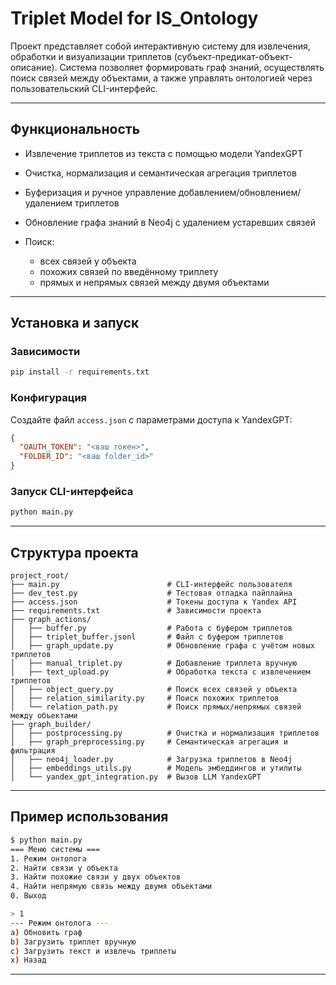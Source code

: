 # Triplet Model for IS\_Ontology

Проект представляет собой интерактивную систему для извлечения, обработки и визуализации триплетов (субъект-предикат-объект-описание). Система позволяет формировать граф знаний, осуществлять поиск связей между объектами, а также управлять онтологией через пользовательский CLI-интерфейс.

---

## Функциональность

* Извлечение триплетов из текста с помощью модели YandexGPT
* Очистка, нормализация и семантическая агрегация триплетов
* Буферизация и ручное управление добавлением/обновлением/удалением триплетов
* Обновление графа знаний в Neo4j с удалением устаревших связей
* Поиск:

  * всех связей у объекта
  * похожих связей по введённому триплету
  * прямых и непрямых связей между двумя объектами

---

## Установка и запуск

### Зависимости

```bash
pip install -r requirements.txt
```

### Конфигурация

Создайте файл `access.json` с параметрами доступа к YandexGPT:

```json
{
  "OAUTH_TOKEN": "<ваш токен>",
  "FOLDER_ID": "<ваш folder_id>"
}
```

### Запуск CLI-интерфейса

```bash
python main.py
```

---

## Структура проекта

```
project_root/
├── main.py                        # CLI-интерфейс пользователя
├── dev_test.py                    # Тестовая отладка пайплайна
├── access.json                    # Токены доступа к Yandex API
├── requirements.txt               # Зависимости проекта
├── graph_actions/
│   ├── buffer.py                  # Работа с буфером триплетов
│   ├── triplet_buffer.jsonl       # Файл с буфером триплетов
│   ├── graph_update.py            # Обновление графа с учётом новых триплетов
│   ├── manual_triplet.py          # Добавление триплета вручную
│   ├── text_upload.py             # Обработка текста с извлечением триплетов
│   ├── object_query.py            # Поиск всех связей у объекта
│   ├── relation_similarity.py     # Поиск похожих триплетов
│   └── relation_path.py           # Поиск прямых/непрямых связей между объектами
├── graph_builder/
│   ├── postprocessing.py          # Очистка и нормализация триплетов
│   ├── graph_preprocessing.py     # Семантическая агрегация и фильтрация
│   ├── neo4j_loader.py            # Загрузка триплетов в Neo4j
│   ├── embeddings_utils.py        # Модель эмбеддингов и утилиты
│   └── yandex_gpt_integration.py  # Вызов LLM YandexGPT

```

---

## Пример использования

```bash
$ python main.py
=== Меню системы ===
1. Режим онтолога
2. Найти связи у объекта
3. Найти похожие связи у двух объектов
4. Найти непрямую связь между двумя объектами
0. Выход

> 1
--- Режим онтолога ---
a) Обновить граф
b) Загрузить триплет вручную
c) Загрузить текст и извлечь триплеты
x) Назад
```

---
